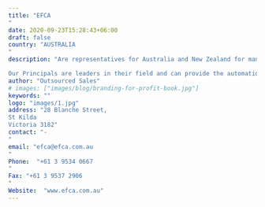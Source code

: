 ```yaml
---
title: "EFCA
"
date: 2020-09-23T15:28:43+06:00
draft: false
country: "AUSTRALIA
"
description: "Are representatives for Australia and New Zealand for manufacturers of food process and packaging equipment. EFCA is a family-owned Australian business that has been established for over 50 years.

Our Principals are leaders in their field and can provide the automation and technology that you need."
author: "Outsourced Sales"
# images: ["images/blog/branding-for-profit-book.jpg"]
keywords: ""
logo: "images/1.jpg"
address: "28 Blanche Street,
St Kilda
Victoria 3182"
contact: "-
"
email: "efca@efca.com.au
"
Phone:  "+61 3 9534 0667
"
Fax: "+61 3 9537 2906
​​​​​​​"
Website:  "www.efca.com.au​​​​​​"
---
```

